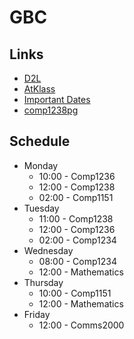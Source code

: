 # GBC
## Links
- [D2L](https://learn.georgebrown.ca)
- [AtKlass](https://app.atklass.com)
- [Important Dates](https://www.georgebrown.ca/current-students/important-dates?term=27246&category=131)
- [comp1238pg](comp1238.md)

## Schedule
- Monday
  - 10:00 - Comp1236
  - 12:00 - Comp1238
  - 02:00 - Comp1151
- Tuesday
  - 11:00 - Comp1238
  - 12:00 - Comp1236
  - 02:00 - Comp1234
- Wednesday
  - 08:00 - Comp1234
  - 12:00 - Mathematics
- Thursday
  - 10:00 - Comp1151
  - 12:00 - Mathematics
- Friday
  - 12:00 - Comms2000
